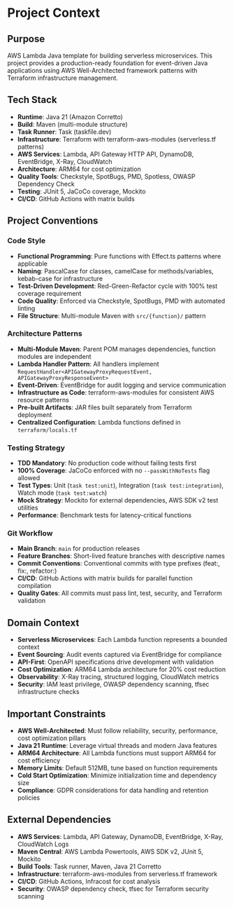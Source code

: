 # Project Context

## Purpose
AWS Lambda Java template for building serverless microservices. This project provides a production-ready foundation for event-driven Java applications using AWS Well-Architected framework patterns with Terraform infrastructure management.

## Tech Stack
- **Runtime**: Java 21 (Amazon Corretto)
- **Build**: Maven (multi-module structure)
- **Task Runner**: Task (taskfile.dev)
- **Infrastructure**: Terraform with terraform-aws-modules (serverless.tf patterns)
- **AWS Services**: Lambda, API Gateway HTTP API, DynamoDB, EventBridge, X-Ray, CloudWatch
- **Architecture**: ARM64 for cost optimization
- **Quality Tools**: Checkstyle, SpotBugs, PMD, Spotless, OWASP Dependency Check
- **Testing**: JUnit 5, JaCoCo coverage, Mockito
- **CI/CD**: GitHub Actions with matrix builds

## Project Conventions

### Code Style
- **Functional Programming**: Pure functions with Effect.ts patterns where applicable
- **Naming**: PascalCase for classes, camelCase for methods/variables, kebab-case for infrastructure
- **Test-Driven Development**: Red-Green-Refactor cycle with 100% test coverage requirement
- **Code Quality**: Enforced via Checkstyle, SpotBugs, PMD with automated linting
- **File Structure**: Multi-module Maven with `src/{function}/` pattern

### Architecture Patterns
- **Multi-Module Maven**: Parent POM manages dependencies, function modules are independent
- **Lambda Handler Pattern**: All handlers implement `RequestHandler<APIGatewayProxyRequestEvent, APIGatewayProxyResponseEvent>`
- **Event-Driven**: EventBridge for audit logging and service communication
- **Infrastructure as Code**: terraform-aws-modules for consistent AWS resource patterns
- **Pre-built Artifacts**: JAR files built separately from Terraform deployment
- **Centralized Configuration**: Lambda functions defined in `terraform/locals.tf`

### Testing Strategy
- **TDD Mandatory**: No production code without failing tests first
- **100% Coverage**: JaCoCo enforced with no `--passWithNoTests` flag allowed
- **Test Types**: Unit (`task test:unit`), Integration (`task test:integration`), Watch mode (`task test:watch`)
- **Mock Strategy**: Mockito for external dependencies, AWS SDK v2 test utilities
- **Performance**: Benchmark tests for latency-critical functions

### Git Workflow
- **Main Branch**: `main` for production releases
- **Feature Branches**: Short-lived feature branches with descriptive names
- **Commit Conventions**: Conventional commits with type prefixes (feat:, fix:, refactor:)
- **CI/CD**: GitHub Actions with matrix builds for parallel function compilation
- **Quality Gates**: All commits must pass lint, test, security, and Terraform validation

## Domain Context
- **Serverless Microservices**: Each Lambda function represents a bounded context
- **Event Sourcing**: Audit events captured via EventBridge for compliance
- **API-First**: OpenAPI specifications drive development with validation
- **Cost Optimization**: ARM64 Lambda architecture for 20% cost reduction
- **Observability**: X-Ray tracing, structured logging, CloudWatch metrics
- **Security**: IAM least privilege, OWASP dependency scanning, tfsec infrastructure checks

## Important Constraints
- **AWS Well-Architected**: Must follow reliability, security, performance, cost optimization pillars
- **Java 21 Runtime**: Leverage virtual threads and modern Java features
- **ARM64 Architecture**: All Lambda functions must support ARM64 for cost efficiency
- **Memory Limits**: Default 512MB, tune based on function requirements
- **Cold Start Optimization**: Minimize initialization time and dependency size
- **Compliance**: GDPR considerations for data handling and retention policies

## External Dependencies
- **AWS Services**: Lambda, API Gateway, DynamoDB, EventBridge, X-Ray, CloudWatch Logs
- **Maven Central**: AWS Lambda Powertools, AWS SDK v2, JUnit 5, Mockito
- **Build Tools**: Task runner, Maven, Java 21 Corretto
- **Infrastructure**: terraform-aws-modules from serverless.tf framework
- **CI/CD**: GitHub Actions, Infracost for cost analysis
- **Security**: OWASP dependency check, tfsec for Terraform security scanning
